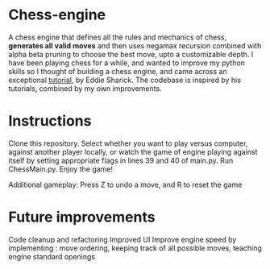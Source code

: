 # Chess-engine
A chess engine that defines all the rules and mechanics of chess, **generates all valid moves** and then uses negamax recursion combined with alpha beta pruning to choose the best move, upto a customizable depth.
I have been playing chess for a while, and wanted to improve my python skills so I thought of building a chess engine, and came across an exceptional [tutorial](URL 'https://www.youtube.com/watch?v=EnYui0e73Rs&ab_channel=EddieSharick' ), by Eddie Sharick. The codebase is inspired by his tutorials, combined by my own improvements.

# Instructions
Clone this repository.
Select whether you want to play versus computer, against another player locally, or watch the game of engine playing against itself by setting appropriate flags in lines 39 and 40 of main.py.
Run ChessMain.py.
Enjoy the game!

Additional gameplay: Press Z to undo a move, and R to reset the game

# Future improvements
Code cleanup and refactoring
Improved UI
Improve engine speed by implementing : move ordering, keeping track of all possible moves, teaching engine standard openings
